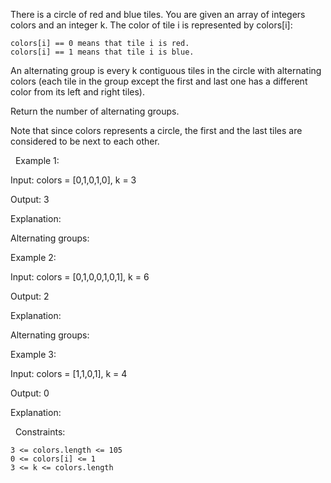 There is a circle of red and blue tiles. You are given an array of integers colors and an integer k. The color of tile i is represented by colors[i]:


	colors[i] == 0 means that tile i is red.
	colors[i] == 1 means that tile i is blue.


An alternating group is every k contiguous tiles in the circle with alternating colors (each tile in the group except the first and last one has a different color from its left and right tiles).

Return the number of alternating groups.

Note that since colors represents a circle, the first and the last tiles are considered to be next to each other.

 
Example 1:


Input: colors = [0,1,0,1,0], k = 3

Output: 3

Explanation:



Alternating groups:




Example 2:


Input: colors = [0,1,0,0,1,0,1], k = 6

Output: 2

Explanation:



Alternating groups:




Example 3:


Input: colors = [1,1,0,1], k = 4

Output: 0

Explanation:




 
Constraints:


	3 <= colors.length <= 105
	0 <= colors[i] <= 1
	3 <= k <= colors.length

